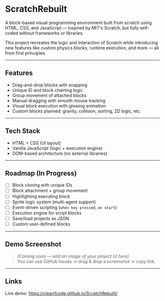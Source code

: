# ScratchRebuilt

A block-based visual programming environment built from scratch using HTML, CSS, and JavaScript — inspired by MIT's Scratch, but fully self-coded without frameworks or libraries.

This project recreates the logic and interaction of Scratch while introducing new features like custom physics blocks, runtime execution, and more — all from first principles.

---

##  Features

-  Drag-and-drop blocks with snapping
-  Unique ID and block chaining logic
-  Group movement of attached blocks
-  Manual dragging with smooth mouse tracking
-  Visual block execution with glowing animation
-  Custom blocks planned: gravity, collision, sorting, 2D logic, etc.

---

##  Tech Stack

- HTML + CSS (UI layout)
- Vanilla JavaScript (logic + execution engine)
- DOM-based architecture (no external libraries)

---

##  Roadmap (In Progress)

- [ ] Block cloning with unique IDs
- [ ] Block attachment + group movement
- [ ] Highlighting executing block
- [ ] Sprite logic system (multi-agent support)
- [ ] Event-driven scripting (`when key pressed`, `on start`)
- [ ] Execution engine for script blocks
- [ ] Save/load projects as JSON
- [ ] Custom user-defined blocks

---

##  Demo Screenshot

> *(Coming soon — add an image of your project UI here)*  
> You can use GitHub Issues → drag & drop a screenshot → copy link.

---


##  Links
Live demo: https://clean1code.github.io/ScratchRebuilt/
